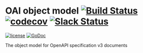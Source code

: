 # OAI object model [![Build Status](https://travis-ci.org/go-openapi/spec3.svg?branch=master)](https://travis-ci.org/go-openapi/spec3) [![codecov](https://codecov.io/gh/go-openapi/spec3/branch/master/graph/badge.svg)](https://codecov.io/gh/go-openapi/spec3) [![Slack Status](https://slackin.goswagger.io/badge.svg)](https://slackin.goswagger.io)

[![license](http://img.shields.io/badge/license-Apache%20v2-orange.svg)](https://raw.githubusercontent.com/go-openapi/spec3/master/LICENSE) [![GoDoc](https://godoc.org/github.com/go-openapi/spec3?status.svg)](http://godoc.org/github.com/go-openapi/spec3)

The object model for OpenAPI specification v3 documents
